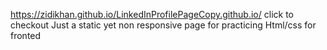 https://zidikhan.github.io/LinkedInProfilePageCopy.github.io/ click to checkout
Just a static yet non responsive page for practicing Html/css for fronted
